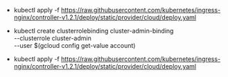 
* kubectl apply -f https://raw.githubusercontent.com/kubernetes/ingress-nginx/controller-v1.2.1/deploy/static/provider/cloud/deploy.yaml

* kubectl create clusterrolebinding cluster-admin-binding \
  --clusterrole cluster-admin \
  --user $(gcloud config get-value account)

* kubectl apply -f https://raw.githubusercontent.com/kubernetes/ingress-nginx/controller-v1.2.1/deploy/static/provider/cloud/deploy.yaml
